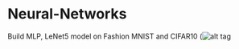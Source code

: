 # Neural-Networks
Build MLP, LeNet5 model on Fashion MNIST and CIFAR10
(![alt tag](https://cdn.analyticsvidhya.com/wp-content/uploads/2020/02/ANN-Graph.gif)
